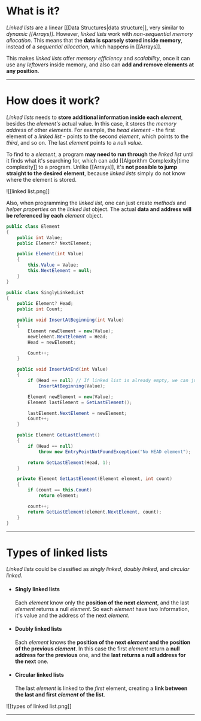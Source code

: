 # What is it?

*Linked lists* are a linear [[Data Structures|data structure]], very similar to *dynamic [[Arrays]]*. However, *linked lists* work with *non-sequential memory allocation*. This means that the **data is sparsely stored inside memory**, instead of a *sequential allocation*, which happens in [[Arrays]].

This makes *linked lists* offer *memory efficiency* and *scalability*, once it can use any *leftovers* inside memory, and also can **add and remove elements at any position**.
___
# How does it work?

*Linked lists* needs to **store additional information inside each *element***, besides the *element's* actual value. In this case, it stores the *memory address* of other *elements*. 
For example, the *head element* - the first element of a *linked list* - points to the second *element*, which points to the *third*, and so on. The last *element* points to a *null value*.

To find to a *element*, a program **may need to run through** the *linked list* until it finds what it's searching for, which can add [[Algorithm Complexity|time complexity]] to a program. Unlike [[Arrays]], it's **not possible to jump straight to the desired element**, because *linked lists* simply do not know where the element is stored.

![[linked list.png]]

Also, when programming the *linked list*, one can just create *methods* and *helper properties* on the *linked list* object. The actual **data and address will be referenced by each** *element* object.

```csharp
public class Element
{
    public int Value;
    public Element? NextElement;

    public Element(int Value)
    {
        this.Value = Value;
        this.NextElement = null;
    }
}

public class SinglyLinkedList
{
    public Element? Head;
    public int Count;

    public void InsertAtBeginning(int Value)
    {
        Element newElement = new(Value);
        newElement.NextElement = Head;
        Head = newElement;

        Count++;
    }

    public void InsertAtEnd(int Value)
    {
        if (Head == null) // If linked list is already empty, we can just insert wherever.
            InsertAtBeginning(Value);

        Element newElement = new(Value);
        Element lastElement = GetLastElement();

        lastElement.NextElement = newElement;
        Count++;
    }

    public Element GetLastElement()
    {
        if (Head == null)
            throw new EntryPointNotFoundException("No HEAD element");

        return GetLastElement(Head, 1);
    }

    private Element GetLastElement(Element element, int count)
    {
        if (count == this.Count)
            return element;

        count++;
        return GetLastElement(element.NextElement, count);
    }
}
```
___
# Types of linked lists

*Linked lists* could be classified as *singly linked*, *doubly linked*, and *circular linked*.

- #### Singly linked lists
	Each *element* know only the **position of the next *element***, and the last *element* returns a null *element*. So each *element* have two Information, it's value and the address of the next *element*.

- #### Doubly linked lists
	Each *element* knows the **position of the next *element* and the position of the previous *element***. In this case the first *element* return a **null address for the previous** one, and the **last returns a null address for the next** one.

- #### Circular linked lists
	The last *element* is linked to the *first* element, creating a **link between the last and first *element* of the list**. 

![[types of linked list.png]]
___

